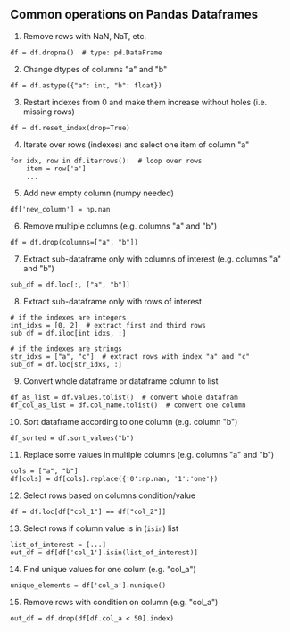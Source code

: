 ## Common operations on Pandas Dataframes

1) Remove rows with NaN, NaT, etc.
```
df = df.dropna()  # type: pd.DataFrame
```

2) Change dtypes of columns "a" and "b"
```
df = df.astype({"a": int, "b": float})
``` 

3) Restart indexes from 0 and make them increase without holes (i.e. missing rows)
```
df = df.reset_index(drop=True)
``` 

4) Iterate over rows (indexes) and select one item of column "a"
```
for idx, row in df.iterrows():  # loop over rows
    item = row['a']
    ...
``` 

5) Add new empty column (numpy needed)
```
df['new_column'] = np.nan
```  

6) Remove multiple columns (e.g. columns "a" and "b")
```
df = df.drop(columns=["a", "b"])
```  

7) Extract sub-dataframe only with columns of interest (e.g. columns "a" and "b")
```
sub_df = df.loc[:, ["a", "b"]]
```  

8) Extract sub-dataframe only with rows of interest
```
# if the indexes are integers
int_idxs = [0, 2]  # extract first and third rows
sub_df = df.iloc[int_idxs, :]

# if the indexes are strings
str_idxs = ["a", "c"]  # extract rows with index "a" and "c"
sub_df = df.loc[str_idxs, :]
```  

9) Convert whole dataframe or dataframe column to list
```
df_as_list = df.values.tolist()  # convert whole datafram
df_col_as_list = df.col_name.tolist()  # convert one column
```  

10) Sort dataframe according to one column (e.g. column "b")
```
df_sorted = df.sort_values("b")
```  

11) Replace some values in multiple columns (e.g. columns "a" and "b")
```
cols = ["a", "b"]
df[cols] = df[cols].replace({'0':np.nan, '1':'one'})
```  

12) Select rows based on columns condition/value
```
df = df.loc[df["col_1"] == df["col_2"]]
``` 

13) Select rows if column value is in (```isin```) list
```
list_of_interest = [...]
out_df = df[df['col_1'].isin(list_of_interest)]
``` 

14) Find unique values for one colum (e.g. "col_a")
```
unique_elements = df['col_a'].nunique()
``` 

15) Remove rows with condition on column (e.g. "col_a")
```
out_df = df.drop(df[df.col_a < 50].index)
```
